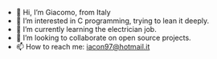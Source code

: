 - 👋 Hi, I’m Giacomo, from Italy
- 👀 I’m interested in C programming, trying to lean it deeply.
- 🌱 I’m currently learning the electrician job.
- 💞️ I’m looking to collaborate on open source projects.
- 📫 How to reach me: iacon97@hotmail.it

<!---
Iaconi/Iaconi is a ✨ special ✨ repository because its `README.md` (this file) appears on your GitHub profile.
You can click the Preview link to take a look at your changes.
--->
